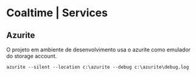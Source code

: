 # Coaltime | Services

## Azurite
O projeto em ambiente de desenvolvimento usa o azurite 
como emulador do storage account.

```CMD
azurite --silent --location c:\azurite --debug c:\azurite\debug.log
```